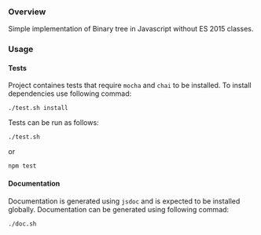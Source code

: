 ### Overview
Simple implementation of Binary tree in Javascript without ES 2015 classes.

### Usage
#### Tests
Project containes tests that require `mocha` and `chai` to be installed. To install dependencies use following commad:
```
./test.sh install
```
Tests can be run as follows:
```
./test.sh
```
or
```
npm test
```
#### Documentation
Documentation is generated using `jsdoc` and is expected to be installed globally. Documentation can be generated using following commad:
```
./doc.sh
```